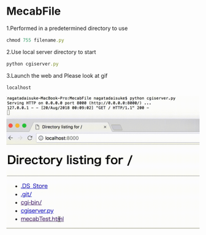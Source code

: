# MecabFile

1.Performed in a predetermined directory to use

```ruby
chmod 755 filename.py
```

2.Use local server directory to start

```ruby
python cgiserver.py
```

3.Launch the web and Please look at gif

```ruby
localhost
```

![](https://github.com/daisukenagata/MecabFile/blob/master/movie.gif?raw=true)
